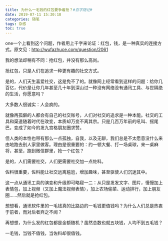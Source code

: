 ```yaml
---
title: 为什么一毛钱的红包要争着抢？#百字随记#
date: 2019-07-11 15:30:18
categories: 随笔
tags: 杂感
toc: true
---
```

one一个上看到这个问题，作者用上千字来论证：红包，钱，是一种真实的连接方式。原文见：http://wufazhuce.com/question/2061

我的想法却稍有不同：抢红包，并没有那么高尚。

抢红包，只是人们在追求一种更有趣的社交方式。

是的，人们天生喜爱社交，这是免不了的。就像网上经常看到这样的问题：给你几百亿，代价是让你几年甚至几十年到深山过一种没有网络没有通讯工具、与世隔绝的生活，你愿意吗？

大多数人很诚实：人会疯的。

就像再孤僻的人都会有自己的社交账号，人们对社交的追求是一种本能。社交的工具和渠道随着时代在改变，本质却万变不离其宗。只是几百万年前的吼叫、摇尾巴，变成了如今的发九宫格朋友圈求赞。

但人类的本性也带有那么一点孤独，自我，以及无聊，我们总是不太愿意没什么来由地跑去别人家里做客。理由是很重要的：约一顿大餐、打一场桌球，来一桌麻将，甚至，跑到微信群里，抢一个红包？

是的，人们需要社交，人们更需要社交加一点佐料。

佐料很重要，佐料能让社交远离尴尬，增加趣味，甚至驱使人们沉迷其中。

这一点从通讯工具的演变和升级即可略窥一二：从只是发发文字、图片，慢慢加上表情包，加上视频（又加上魔法视频表情），加上农场偷菜、运动排行，加上朋友圈……然后就是抢红包。

想想看，通讯软件里的一毛钱真的比路边的一毛钱更值钱吗？为什么人们总是热衷于前者，而对后者弃之不闻？

再想想，为什么发的红包都是金额随机？虽然总数也就五块钱，人均不到五毛钱？

一毛钱，当钱不值钱，当佐料却很值钱。

